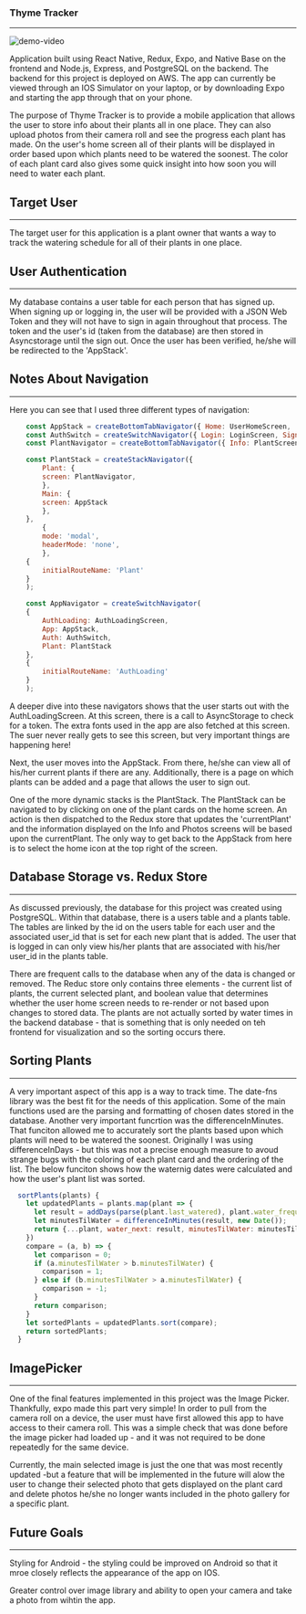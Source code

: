 ### Thyme Tracker
-----------------

![demo-video](https://www.youtube.com/watch?v=5M_PMyUh98k&feature=youtu.be)

Application built using React Native, Redux, Expo, and Native Base on the frontend and Node.js, Express, and PostgreSQL on the backend. The backend for this project is deployed on AWS. The app can currently be viewed through an IOS Simulator on your laptop, or by downloading Expo and starting the app through that on your phone.

The purpose of Thyme Tracker is to provide a mobile application that allows the user to store info about their plants all in one place. They can also upload photos from their camera roll and see the progress each plant has made. On the user's home screen all of their plants will be displayed in order based upon which plants need to be watered the soonest. The color of each plant card also gives some quick insight into how soon you will need to water each plant.

## Target User
--------------
The target user for this application is a plant owner that wants a way to track the watering schedule for all of their plants in one place. 

## User Authentication
----------------------
My database contains a user table for each person that has signed up. When signing up or logging in, the user will be provided with a JSON Web Token and they will not have to sign in again throughout that process. The token and the user's id (taken from the database) are then stored in Asyncstorage until the sign out.  Once the user has been verified, he/she will be redirected to the 'AppStack'.

## Notes About Navigation
-------------------------
Here you can see that I used three different types of navigation:

```javascript
    const AppStack = createBottomTabNavigator({ Home: UserHomeScreen, 'Add Plant': AddPlantScreen, Signout: SignoutScreen})
    const AuthSwitch = createSwitchNavigator({ Login: LoginScreen, Signup: SignupScreen })
    const PlantNavigator = createBottomTabNavigator({ Info: PlantScreen, Photos: PhotoScreen})

    const PlantStack = createStackNavigator({
        Plant: {
        screen: PlantNavigator,
        },
        Main: {
        screen: AppStack
        }, 
    },
        {
        mode: 'modal',
        headerMode: 'none',
        },
    {
        initialRouteName: 'Plant'
    }
    );

    const AppNavigator = createSwitchNavigator(
    {
        AuthLoading: AuthLoadingScreen, 
        App: AppStack, 
        Auth: AuthSwitch,
        Plant: PlantStack
    },
    {
        initialRouteName: 'AuthLoading'
    }
    ); 
```
A deeper dive into these navigators shows that the user starts out with the AuthLoadingScreen. At this screen, there is a call to AsyncStorage to check for a token. The extra fonts used in the app are also fetched at this screen. The suer never really gets to see this screen, but very important things are happening here!

Next, the user moves into the AppStack. From there, he/she can view all of his/her current plants if there are any. Additionally, there is a page on which plants can be added and a page that allows the user to sign out.

One of the more dynamic stacks is the PlantStack. The PlantStack can be navigated to by clicking on one of the plant cards on the home screen. An action is then dispatched to the Redux store that updates the 'currentPlant' and the information displayed on the Info and Photos screens will be based upon the currentPlant. The only way to get back to the AppStack from here is to select the home icon at the top right of the screen.

## Database Storage vs. Redux Store
-----------------------------------

As discussed previously, the database for this project was created using PostgreSQL. Within that database, there is a users table and a plants table. The tables are linked by the id on the users table for each user and the associated user_id that is set for each new plant that is added. The user that is logged in can only view his/her plants that are associated with his/her user_id in the plants table. 

There are frequent calls to the database when any of the data is changed or removed. The Reduc store only contains three elements - the current list of plants, the current selected plant, and boolean value that determines whether the user home screen needs to re-render or not based upon changes to stored data. The plants are not actually sorted by water times in the backend database - that is something that is only needed on teh frontend for visualization and so the sorting occurs there. 

## Sorting Plants
-----------------
A very important aspect of this app is a way to track time. The date-fns library was the best fit for the needs of this application. Some of the main functions used are the parsing and formatting of chosen dates stored in the database. Another very important funcrtion was the differenceInMinutes. That funciton allowed me to accurately sort the plants based upon which plants will need to be watered the soonest. Originally I was using differenceInDays - but this was not a precise enough measure to avoud strange bugs with the coloring of each plant card and the ordering of the list. The below funciton shows how the waternig dates were calculated and how the user's plant list was sorted.

```javascript
  sortPlants(plants) {
    let updatedPlants = plants.map(plant => {
      let result = addDays(parse(plant.last_watered), plant.water_frequency);
      let minutesTilWater = differenceInMinutes(result, new Date());
      return {...plant, water_next: result, minutesTilWater: minutesTilWater};
    })
    compare = (a, b) => {
      let comparison = 0;
      if (a.minutesTilWater > b.minutesTilWater) {
        comparison = 1;
      } else if (b.minutesTilWater > a.minutesTilWater) {
        comparison = -1;
      }
      return comparison;
    }
    let sortedPlants = updatedPlants.sort(compare);
    return sortedPlants;
  }
```

## ImagePicker
--------------
One of the final features implemented in this project was the Image Picker. Thankfully, expo made this part very simple! 
In order to pull from the camera roll on a device, the user must have first allowed this app to have access to their camera roll. This was a simple check that was done before the image picker had loaded up - and it was not required to be done repeatedly for the same device.

Currently, the main selected image is just the one that was most recently updated -but a feature that will be implemented in the future will alow the user to change their selected photo that gets displayed on the plant card and delete photos he/she no longer wants included in the photo gallery for a specific plant. 


## Future Goals
---------------
Styling for Android - the styling could be improved on Android so that it mroe closely reflects the appearance of the app on IOS.

Greater control over image library and ability to open your camera and take a photo from wihtin the app.

